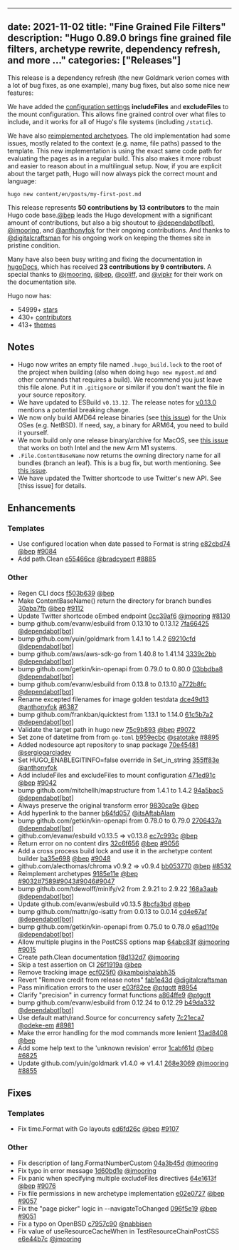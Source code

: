 
---
date: 2021-11-02
title: "Fine Grained File Filters"
description: "Hugo 0.89.0 brings fine grained file filters, archetype rewrite, dependency refresh, and more ..."
categories: ["Releases"]
---

This release is a dependency refresh (the new Goldmark verion comes with a lot of bug fixes, as one example), many bug fixes, but also some nice new features:

We have added the [configuration settings](https://gohugo.io/hugo-modules/configuration/#module-config-mounts) **includeFiles** and **excludeFiles** to the mount configuration. This allows fine grained control over what files to include, and it works for all of Hugo's file systems (including `/static`).

We have also [reimplemented archetypes](https://github.com/gohugoio/hugo/pull/9045). The old implementation had some issues, mostly related to the context (e.g. name, file paths) passed to the template. This new implementation is using the exact same code path for evaluating the pages as in a regular build. This also makes it more robust and easier to reason about in a multilingual setup. Now, if you are explicit about the target path, Hugo will now always pick the correct mount and language:

```
hugo new content/en/posts/my-first-post.md
```

This release represents **50 contributions by 13 contributors** to the main Hugo code base.[@bep](https://github.com/bep) leads the Hugo development with a significant amount of contributions, but also a big shoutout to [@dependabot[bot]](https://github.com/apps/dependabot), [@jmooring](https://github.com/jmooring), and [@anthonyfok](https://github.com/anthonyfok) for their ongoing contributions.
And thanks to [@digitalcraftsman](https://github.com/digitalcraftsman) for his ongoing work on keeping the themes site in pristine condition.

Many have also been busy writing and fixing the documentation in [hugoDocs](https://github.com/gohugoio/hugoDocs),
which has received **23 contributions by 9 contributors**. A special thanks to [@jmooring](https://github.com/jmooring), [@bep](https://github.com/bep), [@coliff](https://github.com/coliff), and [@vipkr](https://github.com/vipkr) for their work on the documentation site.


Hugo now has:

* 54999+ [stars](https://github.com/gohugoio/hugo/stargazers)
* 430+ [contributors](https://github.com/gohugoio/hugo/graphs/contributors)
* 413+ [themes](http://themes.gohugo.io/)


## Notes

* Hugo now writes an empty file named `.hugo_build.lock` to the root of the project when building (also when doing `hugo new mypost.md` and other commands that requires a build). We recommend you just leave this file alone. Put it in `.gitignore` or similar if you don't want the file in your source repository.
* We have updated to ESBuild `v0.13.12`. The release notes for [v0.13.0](https://github.com/evanw/esbuild/releases/tag/v0.13.0) mentions a potential breaking change.
* We now only build AMD64 release binaries (see [this issue](https://github.com/gohugoio/hugo/issues/9102)) for the Unix OSes (e.g. NetBSD). If need, say, a binary for ARM64, you need to build it yourself.
* We now build only one release binary/archive for MacOS, see [this issue](https://github.com/gohugoio/hugo/issues/9035) that works on both Intel and the new Arm M1 systems.
* `.File.ContentBaseName` now returns the owning directory name for all bundles (branch an leaf). This is a bug fix, but worth mentioning. See [this issue](https://github.com/gohugoio/hugo/issues/9112).
* We have updated the Twitter shortcode to use Twitter's new API. See [thiss issue] for details.

## Enhancements

### Templates

* Use configured location when date passed to Format is string [e82cbd74](https://github.com/gohugoio/hugo/commit/e82cbd746fd4b07e40fedacc4247b9cd50ef70e7) [@bep](https://github.com/bep) [#9084](https://github.com/gohugoio/hugo/issues/9084)
* Add path.Clean [e55466ce](https://github.com/gohugoio/hugo/commit/e55466ce70363418309d465a0f2aa6c7ada1e51d) [@bradcypert](https://github.com/bradcypert) [#8885](https://github.com/gohugoio/hugo/issues/8885)

### Other

* Regen CLI docs [f503b639](https://github.com/gohugoio/hugo/commit/f503b6395707f8e576af734efab83092d62fae37) [@bep](https://github.com/bep) 
* Make ContentBaseName() return the directory for branch bundles [30aba7fb](https://github.com/gohugoio/hugo/commit/30aba7fb099678363b0a4828936ed28e740e00e2) [@bep](https://github.com/bep) [#9112](https://github.com/gohugoio/hugo/issues/9112)
* Update Twitter shortcode oEmbed endpoint [0cc39af6](https://github.com/gohugoio/hugo/commit/0cc39af68232f1a4981aae2e72cf65da762b5768) [@jmooring](https://github.com/jmooring) [#8130](https://github.com/gohugoio/hugo/issues/8130)
* bump github.com/evanw/esbuild from 0.13.10 to 0.13.12 [7fa66425](https://github.com/gohugoio/hugo/commit/7fa66425aa0a918b4bf5eb9a21f6e567e0a7e876) [@dependabot[bot]](https://github.com/apps/dependabot) 
* bump github.com/yuin/goldmark from 1.4.1 to 1.4.2 [69210cfd](https://github.com/gohugoio/hugo/commit/69210cfdf341d1faef23f4e9290d51448dd5e0c6) [@dependabot[bot]](https://github.com/apps/dependabot) 
* bump github.com/aws/aws-sdk-go from 1.40.8 to 1.41.14 [3339c2bb](https://github.com/gohugoio/hugo/commit/3339c2bb618c29bb3ad442c71fe1542ad7195971) [@dependabot[bot]](https://github.com/apps/dependabot) 
* bump github.com/getkin/kin-openapi from 0.79.0 to 0.80.0 [03bbdba8](https://github.com/gohugoio/hugo/commit/03bbdba8be19929cb6a14243b690372fbfbc6aa6) [@dependabot[bot]](https://github.com/apps/dependabot) 
* bump github.com/evanw/esbuild from 0.13.8 to 0.13.10 [a772b8fc](https://github.com/gohugoio/hugo/commit/a772b8fc3833e010553c412dd5daa0175e6ccead) [@dependabot[bot]](https://github.com/apps/dependabot) 
* Rename excepted filenames for image golden testdata [dce49d13](https://github.com/gohugoio/hugo/commit/dce49d13336f3dbadaa1359322a277ad4cb55679) [@anthonyfok](https://github.com/anthonyfok) [#6387](https://github.com/gohugoio/hugo/issues/6387)
* bump github.com/frankban/quicktest from 1.13.1 to 1.14.0 [61c5b7a2](https://github.com/gohugoio/hugo/commit/61c5b7a2e623255be99da7adf200f0591c9a1195) [@dependabot[bot]](https://github.com/apps/dependabot) 
* Validate the target path in hugo new [75c9b893](https://github.com/gohugoio/hugo/commit/75c9b893d98961a504cff9ed3c89055d16e315d6) [@bep](https://github.com/bep) [#9072](https://github.com/gohugoio/hugo/issues/9072)
* Set zone of datetime from from `go-toml` [b959ecbc](https://github.com/gohugoio/hugo/commit/b959ecbc8175e2bf260f10b08965531bce9bcb7e) [@satotake](https://github.com/satotake) [#8895](https://github.com/gohugoio/hugo/issues/8895)
* Added nodesource apt repository to snap package [70e45481](https://github.com/gohugoio/hugo/commit/70e454812ef684d02ffa881becf0f8ce6a1b5f8c) [@sergiogarciadev](https://github.com/sergiogarciadev) 
* Set HUGO_ENABLEGITINFO=false override in Set_in_string [355ff83e](https://github.com/gohugoio/hugo/commit/355ff83e74f6e27c79033b8dfb899e3a3b529049) [@anthonyfok](https://github.com/anthonyfok) 
* Add includeFiles and excludeFiles to mount configuration [471ed91c](https://github.com/gohugoio/hugo/commit/471ed91c60cd36645794925cb4892cc820eae626) [@bep](https://github.com/bep) [#9042](https://github.com/gohugoio/hugo/issues/9042)
* bump github.com/mitchellh/mapstructure from 1.4.1 to 1.4.2 [94a5bac5](https://github.com/gohugoio/hugo/commit/94a5bac5b29bbba1ca4809752fe3fd04a58547b6) [@dependabot[bot]](https://github.com/apps/dependabot) 
* Always preserve the original transform error [9830ca9e](https://github.com/gohugoio/hugo/commit/9830ca9e319f6ce313f4e542a202bd0d0469a9ed) [@bep](https://github.com/bep) 
* Add hyperlink to the banner [b64fd057](https://github.com/gohugoio/hugo/commit/b64fd0577b0fb222bea22ae347acb5dd17b2aa04) [@itsAftabAlam](https://github.com/itsAftabAlam) 
* bump github.com/getkin/kin-openapi from 0.78.0 to 0.79.0 [2706437a](https://github.com/gohugoio/hugo/commit/2706437a7d593b66b0fbad0235dbaf917593971b) [@dependabot[bot]](https://github.com/apps/dependabot) 
* github.com/evanw/esbuild v0.13.5 => v0.13.8 [ec7c993c](https://github.com/gohugoio/hugo/commit/ec7c993cfe216b8a3c6fbac85669cefef59778dd) [@bep](https://github.com/bep) 
* Return error on no content dirs [32c6f656](https://github.com/gohugoio/hugo/commit/32c6f656d93ecf4308f7c30848b13b4c6f157436) [@bep](https://github.com/bep) [#9056](https://github.com/gohugoio/hugo/issues/9056)
* Add a cross process build lock and use it in the archetype content builder [ba35e698](https://github.com/gohugoio/hugo/commit/ba35e69856900b6fc92681aa841cdcaefbb4b121) [@bep](https://github.com/bep) [#9048](https://github.com/gohugoio/hugo/issues/9048)
* github.com/alecthomas/chroma v0.9.2 => v0.9.4 [bb053770](https://github.com/gohugoio/hugo/commit/bb053770337e214f41bc1c524d458ba7fbe1fc08) [@bep](https://github.com/bep) [#8532](https://github.com/gohugoio/hugo/issues/8532)
* Reimplement archetypes [9185e11e](https://github.com/gohugoio/hugo/commit/9185e11effa682ea1ef7dc98f2943743671023a6) [@bep](https://github.com/bep) [#9032](https://github.com/gohugoio/hugo/issues/9032)[#7589](https://github.com/gohugoio/hugo/issues/7589)[#9043](https://github.com/gohugoio/hugo/issues/9043)[#9046](https://github.com/gohugoio/hugo/issues/9046)[#9047](https://github.com/gohugoio/hugo/issues/9047)
* bump github.com/tdewolff/minify/v2 from 2.9.21 to 2.9.22 [168a3aab](https://github.com/gohugoio/hugo/commit/168a3aab4622786ccd0943137fce3912707f2a46) [@dependabot[bot]](https://github.com/apps/dependabot) 
* Update github.com/evanw/esbuild v0.13.5 [8bcfa3bd](https://github.com/gohugoio/hugo/commit/8bcfa3bdf65492329da8093d841dd04c7a5a10c8) [@bep](https://github.com/bep) 
* bump github.com/mattn/go-isatty from 0.0.13 to 0.0.14 [cd4e67af](https://github.com/gohugoio/hugo/commit/cd4e67af182a1b3aa19db7609c7581c424e9310f) [@dependabot[bot]](https://github.com/apps/dependabot) 
* bump github.com/getkin/kin-openapi from 0.75.0 to 0.78.0 [e6ad1f0e](https://github.com/gohugoio/hugo/commit/e6ad1f0e763ee891bf4d71df0168b6949369c793) [@dependabot[bot]](https://github.com/apps/dependabot) 
* Allow multiple plugins in the PostCSS options map [64abc83f](https://github.com/gohugoio/hugo/commit/64abc83fc4b70c70458c582ae2cf67fc9c67bb3f) [@jmooring](https://github.com/jmooring) [#9015](https://github.com/gohugoio/hugo/issues/9015)
* Create path.Clean documentation [f8d132d7](https://github.com/gohugoio/hugo/commit/f8d132d731cf8e27c8c17931597fd975e8a7c3cc) [@jmooring](https://github.com/jmooring) 
* Skip a test assertion on CI [26f1919a](https://github.com/gohugoio/hugo/commit/26f1919ae0cf57d754bb029270c20e76cc32cf4d) [@bep](https://github.com/bep) 
* Remove tracking image [ecf025f0](https://github.com/gohugoio/hugo/commit/ecf025f006f22061728e78f2cf50257dde2225ee) [@kambojshalabh35](https://github.com/kambojshalabh35) 
* Revert "Remove credit from release notes" [fab1e43d](https://github.com/gohugoio/hugo/commit/fab1e43de59f3a7596ab23347387d846139bc3a3) [@digitalcraftsman](https://github.com/digitalcraftsman) 
* Pass minification errors to the user [e03f82ee](https://github.com/gohugoio/hugo/commit/e03f82eef2679ec8963894d0b911363eef40941a) [@ptgott](https://github.com/ptgott) [#8954](https://github.com/gohugoio/hugo/issues/8954)
* Clarify "precision" in currency format functions [a864ffe9](https://github.com/gohugoio/hugo/commit/a864ffe9acf295034bb38e789a0efa62906b2ae4) [@ptgott](https://github.com/ptgott) 
* bump github.com/evanw/esbuild from 0.12.24 to 0.12.29 [b49da332](https://github.com/gohugoio/hugo/commit/b49da33280cb01795ce833e70c2b7b78cca1867e) [@dependabot[bot]](https://github.com/apps/dependabot) 
* Use default math/rand.Source for concurrency safety [7c21eca7](https://github.com/gohugoio/hugo/commit/7c21eca74f95b61d6813d0c0b155bf07c9aa8575) [@odeke-em](https://github.com/odeke-em) [#8981](https://github.com/gohugoio/hugo/issues/8981)
* Make the error handling for the mod commands more lenient [13ad8408](https://github.com/gohugoio/hugo/commit/13ad8408fc6b645b12898fb8053388fc4848dfbd) [@bep](https://github.com/bep) 
* Add some help text to the 'unknown revision' error [1cabf61d](https://github.com/gohugoio/hugo/commit/1cabf61ddf96b89c95c3ba77a985168184920feb) [@bep](https://github.com/bep) [#6825](https://github.com/gohugoio/hugo/issues/6825)
* Update github.com/yuin/goldmark v1.4.0 => v1.4.1 [268e3069](https://github.com/gohugoio/hugo/commit/268e3069f37df01a5a58b615844652fb75b8503a) [@jmooring](https://github.com/jmooring) [#8855](https://github.com/gohugoio/hugo/issues/8855)

## Fixes

### Templates

* Fix time.Format with Go layouts [ed6fd26c](https://github.com/gohugoio/hugo/commit/ed6fd26ce884c49b02497728a99e90b92dd65f1f) [@bep](https://github.com/bep) [#9107](https://github.com/gohugoio/hugo/issues/9107)

### Other

* Fix description of lang.FormatNumberCustom [04a3b45d](https://github.com/gohugoio/hugo/commit/04a3b45db4cd28b4821b5c98cd67dfbf1d098957) [@jmooring](https://github.com/jmooring) 
* Fix typo in error message [1d60bd1e](https://github.com/gohugoio/hugo/commit/1d60bd1efa943349636edad3dd8c5427312ab0f1) [@jmooring](https://github.com/jmooring) 
* Fix panic when specifying multiple excludeFiles directives [64e1613f](https://github.com/gohugoio/hugo/commit/64e1613fb390bd893900dc0596e5c3f3c8e1cd8c) [@bep](https://github.com/bep) [#9076](https://github.com/gohugoio/hugo/issues/9076)
* Fix file permissions in new archetype implementation [e02e0727](https://github.com/gohugoio/hugo/commit/e02e0727e57f123f9a8de506e9c098bb374f7a23) [@bep](https://github.com/bep) [#9057](https://github.com/gohugoio/hugo/issues/9057)
* Fix the "page picker" logic in --navigateToChanged [096f5e19](https://github.com/gohugoio/hugo/commit/096f5e19217e985bccbf6c539e1b220541ffa6f6) [@bep](https://github.com/bep) [#9051](https://github.com/gohugoio/hugo/issues/9051)
* Fix a typo on OpenBSD [c7957c90](https://github.com/gohugoio/hugo/commit/c7957c90e83ff2b2cc958bd61486a244f0fd8891) [@nabbisen](https://github.com/nabbisen) 
* Fix value of useResourceCacheWhen in TestResourceChainPostCSS [e6e44b7c](https://github.com/gohugoio/hugo/commit/e6e44b7c41a9b517ffc3775ea0a6aec2b1d4591b) [@jmooring](https://github.com/jmooring) 





